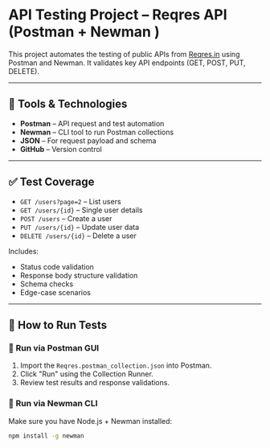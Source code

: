 # API Testing Project – Reqres API (Postman + Newman )

This project automates the testing of public APIs from [Reqres.in](https://reqres.in/) using Postman and Newman. It validates key API endpoints (GET, POST, PUT, DELETE).

---

## 🔧 Tools & Technologies
- **Postman** – API request and test automation
- **Newman** – CLI tool to run Postman collections
- **JSON** – For request payload and schema
- **GitHub** – Version control

---

## ✅ Test Coverage
- `GET /users?page=2` – List users
- `GET /users/{id}` – Single user details
- `POST /users` – Create a user
- `PUT /users/{id}` – Update user data
- `DELETE /users/{id}` – Delete a user

Includes:
- Status code validation
- Response body structure validation
- Schema checks
- Edge-case scenarios

---

## 🚀 How to Run Tests

### 🔹 Run via Postman GUI
1. Import the `Reqres.postman_collection.json` into Postman.
2. Click "Run" using the Collection Runner.
3. Review test results and response validations.

### 🔹 Run via Newman CLI
Make sure you have Node.js + Newman installed:
```bash
npm install -g newman
